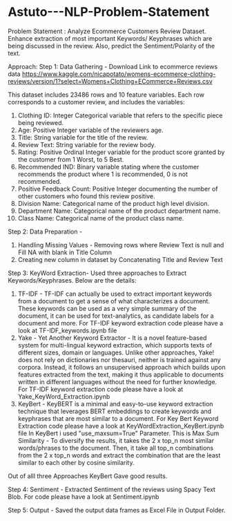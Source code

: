 # Astuto---NLP-Problem-Statement

Problem Statement : Analyze Ecommerce Customers Review Dataset. Enhance extraction of most important Keywords/ Keyphrases which are being discussed in the review. Also, predict the Sentiment/Polarity of the text.

Approach:
Step 1: Data Gathering - Download Link to ecommerce reviews data
https://www.kaggle.com/nicapotato/womens-ecommerce-clothing-reviews/version/1?select=Womens+Clothing+ECommerce+Reviews.csv

This dataset includes 23486 rows and 10 feature variables. Each row corresponds to a customer review, and includes the variables:

1) Clothing ID: Integer Categorical variable that refers to the specific piece being reviewed.
2) Age: Positive Integer variable of the reviewers age.
3) Title: String variable for the title of the review.
4) Review Text: String variable for the review body.
5) Rating: Positive Ordinal Integer variable for the product score granted by the customer from 1 Worst, to 5 Best.
6) Recommended IND: Binary variable stating where the customer recommends the product where 1 is recommended, 0 is not recommended.
7) Positive Feedback Count: Positive Integer documenting the number of other customers who found this review positive.
8) Division Name: Categorical name of the product high level division.
9) Department Name: Categorical name of the product department name.
10) Class Name: Categorical name of the product class name.

Step 2: Data Preparation - 
1) Handling Missing Values - Removing rows where Review Text is null and Fill NA with blank in Title Column
2) Creating new column in dataset by Concatenating Title and Review Text

Step 3: KeyWord Extraction-
Used three approaches to Extract Keywords/Keyphrases. Below are the details:
1) TF-IDF - TF-IDF can actually be used to extract important keywords from a document to get a sense of what characterizes a document. These keywords can be used as a very simple summary of the document, it can be used for text-analytics, as candidate labels for a document and more. For TF-IDF keyword extraction code please have a look at TF-IDF_keywords.ipynb file
2) Yake - Yet Another Keyword Extractor - It is a novel feature-based system for multi-lingual keyword extraction, which supports texts of different sizes, domain or languages. Unlike other approaches, Yake! does not rely on dictionaries nor thesauri, neither is trained against any corpora. Instead, it follows an unsupervised approach which builds upon features extracted from the text, making it thus applicable to documents written in different languages without the need for further knowledge. For TF-IDF keyword extraction code please have a look at Yake_KeyWord_Extraction.ipynb
3) KeyBert - KeyBERT is a minimal and easy-to-use keyword extraction technique that leverages BERT embeddings to create keywords and keyphrases that are most similar to a document. For Key Bert Keyword Extraction code please have a look at KeyWordExtraction_KeyBert.ipynb file
  In KeyBert i used "use_maxsum=True" Parameter. This is Max Sum Similarity - To diversify the results, it takes the 2 x top_n most similar words/phrases to the document. Then, it take all top_n combinations from the 2 x top_n words and extract the combination that are the least similar to each other by cosine similarity.
  
 Out of alll three Approaches KeyBert Gave good results.
 
 Step 4: Sentiment - Extracted Sentiment of the reviews using Spacy Text Blob. For code please have a look at Sentiment.ipynb
 
 Step 5: Output - Saved the output data frames as Excel File in Output Folder.

